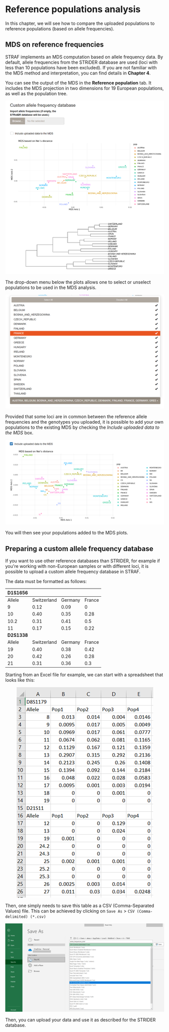 # Reference populations analysis

In this chapter, we will see how to compare the uploaded populations to 
reference populations (based on allele frequencies).

## MDS on reference frequencies

STRAF implements an MDS computation based on allele frequency data. By default, 
allele frequencies from the STRiDER database are used (loci with less than 10 
populations have been excluded). If you are not familiar with the MDS method and
interpretation, you can find details in __Chapter 4__.

You can see the output of the MDS in the __Reference population__ tab. It includes the
MDS projection in two dimensions for 19 European populations, as well as the population
tree.

<center><img src="img/capture_ref_pop_1.png" class="capture"></center>

The drop-down menu below the plots allows one to select or unselect populations
to be used in the MDS analysis.

<center><img src="img/capture_ref_pop_2.png" class="capture"></center>

Provided that some loci are in common between the reference allele frequencies and
the genotypes you uploaded, it is possible to add your own populations to the existing MDS
by checking the _Include uploaded data to the MDS_ box.

<center><img src="img/capture_ref_pop_3.png" class="capture"></center>

You will then see your populations added to the MDS plots.

## Preparing a custom allele frequency database

If you want to use other reference databases than STRIDER, for example if you're working with 
non-European samples or with different loci, it is possible to upload a custom
allele frequency database in STRAF.

The data must be formatted as follows:

| D1S1656 |            |         |        |
|--------|-------------|---------|--------|
| Allele | Switzerland | Germany | France |
| 9      | 0.12        | 0.09    | 0      |
| 10     | 0.40        | 0.35    | 0.28   |
| 10.2   | 0.31        | 0.41    | 0.5    |
| 11     | 0.17        | 0.15    | 0.22   |
| __D2S1338__ |        |         |        |
| Allele | Switzerland | Germany | France |
| 19     | 0.40        | 0.38    | 0.42   |
| 20     | 0.42        | 0.26    | 0.28   |
| 21     | 0.31        | 0.36    | 0.3    |


Starting from an Excel file for example, we can start with a spreadsheet that looks 
like this:

<center><img src="img/capture_ref_excel_1.png" class="capture_small"></center>

Then, one simply needs to save this table as a CSV (Comma-Separated Values) file. This can be
achieved by clicking on `Save As` > `CSV (Comma-delimited) (*.csv)`

<center><img src="img/capture_ref_excel_2.png" class="capture"/></center>

Then, you can upload your data and use it as described for the STRIDER database.
